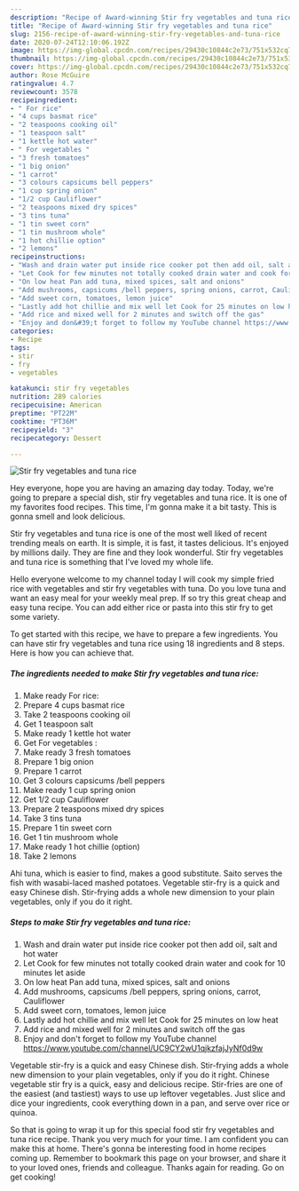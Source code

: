 ```yaml
---
description: "Recipe of Award-winning Stir fry vegetables and tuna rice"
title: "Recipe of Award-winning Stir fry vegetables and tuna rice"
slug: 2156-recipe-of-award-winning-stir-fry-vegetables-and-tuna-rice
date: 2020-07-24T12:10:06.192Z
image: https://img-global.cpcdn.com/recipes/29430c10844c2e73/751x532cq70/stir-fry-vegetables-and-tuna-rice-recipe-main-photo.jpg
thumbnail: https://img-global.cpcdn.com/recipes/29430c10844c2e73/751x532cq70/stir-fry-vegetables-and-tuna-rice-recipe-main-photo.jpg
cover: https://img-global.cpcdn.com/recipes/29430c10844c2e73/751x532cq70/stir-fry-vegetables-and-tuna-rice-recipe-main-photo.jpg
author: Rose McGuire
ratingvalue: 4.7
reviewcount: 3578
recipeingredient:
- " For rice"
- "4 cups basmat rice"
- "2 teaspoons cooking oil"
- "1 teaspoon salt"
- "1 kettle hot water"
- " For vegetables "
- "3 fresh tomatoes"
- "1 big onion"
- "1 carrot"
- "3 colours capsicums bell peppers"
- "1 cup spring onion"
- "1/2 cup Cauliflower"
- "2 teaspoons mixed dry spices"
- "3 tins tuna"
- "1 tin sweet corn"
- "1 tin mushroom whole"
- "1 hot chillie option"
- "2 lemons"
recipeinstructions:
- "Wash and drain water put inside rice cooker pot then add oil, salt and hot water"
- "Let Cook for few minutes not totally cooked drain water and cook for 10 minutes let aside"
- "On low heat Pan add tuna, mixed spices, salt and onions"
- "Add mushrooms, capsicums /bell peppers, spring onions, carrot, Cauliflower"
- "Add sweet corn, tomatoes, lemon juice"
- "Lastly add hot chillie and mix well let Cook for 25 minutes on low heat"
- "Add rice and mixed well for 2 minutes and switch off the gas"
- "Enjoy and don&#39;t forget to follow my YouTube channel https://www.youtube.com/channel/UC9CY2wU1qjkzfajJyNf0d9w"
categories:
- Recipe
tags:
- stir
- fry
- vegetables

katakunci: stir fry vegetables 
nutrition: 289 calories
recipecuisine: American
preptime: "PT22M"
cooktime: "PT36M"
recipeyield: "3"
recipecategory: Dessert

---
```



![Stir fry vegetables and tuna rice](https://img-global.cpcdn.com/recipes/29430c10844c2e73/751x532cq70/stir-fry-vegetables-and-tuna-rice-recipe-main-photo.jpg)

Hey everyone, hope you are having an amazing day today. Today, we're going to prepare a special dish, stir fry vegetables and tuna rice. It is one of my favorites food recipes. This time, I'm gonna make it a bit tasty. This is gonna smell and look delicious.

Stir fry vegetables and tuna rice is one of the most well liked of recent trending meals on earth. It is simple, it is fast, it tastes delicious. It's enjoyed by millions daily. They are fine and they look wonderful. Stir fry vegetables and tuna rice is something that I've loved my whole life.

Hello everyone welcome to my channel today I will cook my simple fried rice with vegetables and stir fry vegetables with tuna. Do you love tuna and want an easy meal for your weekly meal prep. If so try this great cheap and easy tuna recipe. You can add either rice or pasta into this stir fry to get some variety.


To get started with this recipe, we have to prepare a few ingredients. You can have stir fry vegetables and tuna rice using 18 ingredients and 8 steps. Here is how you can achieve that.

<!--inarticleads1-->

##### The ingredients needed to make Stir fry vegetables and tuna rice:

1. Make ready  For rice:
1. Prepare 4 cups basmat rice
1. Take 2 teaspoons cooking oil
1. Get 1 teaspoon salt
1. Make ready 1 kettle hot water
1. Get  For vegetables :
1. Make ready 3 fresh tomatoes
1. Prepare 1 big onion
1. Prepare 1 carrot
1. Get 3 colours capsicums /bell peppers
1. Make ready 1 cup spring onion
1. Get 1/2 cup Cauliflower
1. Prepare 2 teaspoons mixed dry spices
1. Take 3 tins tuna
1. Prepare 1 tin sweet corn
1. Get 1 tin mushroom whole
1. Make ready 1 hot chillie (option)
1. Take 2 lemons


Ahi tuna, which is easier to find, makes a good substitute. Saito serves the fish with wasabi-laced mashed potatoes. Vegetable stir-fry is a quick and easy Chinese dish. Stir-frying adds a whole new dimension to your plain vegetables, only if you do it right. 

<!--inarticleads2-->

##### Steps to make Stir fry vegetables and tuna rice:

1. Wash and drain water put inside rice cooker pot then add oil, salt and hot water
1. Let Cook for few minutes not totally cooked drain water and cook for 10 minutes let aside
1. On low heat Pan add tuna, mixed spices, salt and onions
1. Add mushrooms, capsicums /bell peppers, spring onions, carrot, Cauliflower
1. Add sweet corn, tomatoes, lemon juice
1. Lastly add hot chillie and mix well let Cook for 25 minutes on low heat
1. Add rice and mixed well for 2 minutes and switch off the gas
1. Enjoy and don&#39;t forget to follow my YouTube channel https://www.youtube.com/channel/UC9CY2wU1qjkzfajJyNf0d9w


Vegetable stir-fry is a quick and easy Chinese dish. Stir-frying adds a whole new dimension to your plain vegetables, only if you do it right. Chinese vegetable stir fry is a quick, easy and delicious recipe. Stir-fries are one of the easiest (and tastiest) ways to use up leftover vegetables. Just slice and dice your ingredients, cook everything down in a pan, and serve over rice or quinoa. 

So that is going to wrap it up for this special food stir fry vegetables and tuna rice recipe. Thank you very much for your time. I am confident you can make this at home. There's gonna be interesting food in home recipes coming up. Remember to bookmark this page on your browser, and share it to your loved ones, friends and colleague. Thanks again for reading. Go on get cooking!
